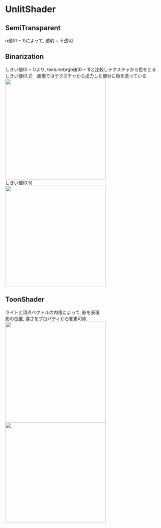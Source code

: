 # UnlitShader
## SemiTransparent  
α値(0 ~ 1)によって, 透明 ~ 不透明
## Binarization
しきい値(0 ~ 1)より, textureのrgb値(0 ~ 1)と比較しテクスチャから色をとる  
しきい値(0.2)　画像ではテクスチャから出力した部分に色を塗っている  
<img src="https://user-images.githubusercontent.com/53201254/119251033-2bb02f80-bbdf-11eb-97dc-8c68c6b19837.png" width="320">  
しきい値(0.5)  
<img src="https://user-images.githubusercontent.com/53201254/119251183-2c959100-bbe0-11eb-8595-e6651cb33659.png" width="320">  
## ToonShader  
ライトと頂点ベクトルの内積によって, 影を表現  
影の位置, 濃さをプロパティから変更可能  
<img src="https://user-images.githubusercontent.com/53201254/119465630-cf841180-bd7e-11eb-80dc-a87ab1aaf45d.png" width="320">  
<img src="https://user-images.githubusercontent.com/53201254/119465749-edea0d00-bd7e-11eb-8dd7-23547cdd1af2.png" width="320">  


